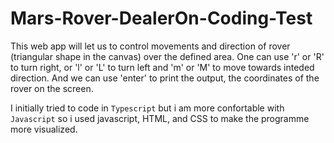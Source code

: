 # Mars-Rover-DealerOn-Coding-Test

This web app will let us to control movements and direction of rover (triangular shape in the canvas) over the defined area. One can use 'r' or 'R' to turn right, or 'l' or 'L' to turn left and 'm' or 'M' to move towards inteded direction. And we can use 'enter' to print the output, the coordinates of the rover on the screen.

I initially tried to code in `Typescript` but i am more confortable with `Javascript` so i used javascript, HTML, and CSS to make the programme more visualized.


